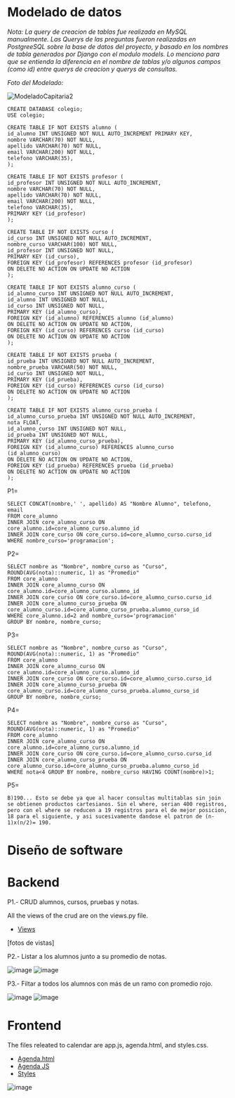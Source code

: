 # Modelado de datos

_Nota: La query de creacion de tablas fue realizada en MySQL manualmente. Las Querys de las preguntas fueron realizadas en PostgreeSQL sobre la base de datos del proyecto, y basado en los nombres de tabla generados por Django con el modulo models. Lo menciono para que se entienda la diferencia en el nombre de tablas y/o algunos campos (como id) entre querys de creacion y querys de consultas._

_Foto del Modelado:_

![ModeladoCapitaria2](https://user-images.githubusercontent.com/52224826/152753561-4e6139bc-a73b-44c7-ae2b-83e409eb9e1d.jpg)

```
CREATE DATABASE colegio;
USE colegio;

CREATE TABLE IF NOT EXISTS alumno (
id_alumno INT UNSIGNED NOT NULL AUTO_INCREMENT PRIMARY KEY,
nombre VARCHAR(70) NOT NULL,
apellido VARCHAR(70) NOT NULL,
email VARCHAR(200) NOT NULL,
telefono VARCHAR(35),
);

CREATE TABLE IF NOT EXISTS profesor (
id_profesor INT UNSIGNED NOT NULL AUTO_INCREMENT,
nombre VARCHAR(70) NOT NULL,
apellido VARCHAR(70) NOT NULL,
email VARCHAR(200) NOT NULL,
telefono VARCHAR(35),
PRIMARY KEY (id_profesor)
);

CREATE TABLE IF NOT EXISTS curso (
id_curso INT UNSIGNED NOT NULL AUTO_INCREMENT,
nombre_curso VARCHAR(100) NOT NULL,
id_profesor INT UNSIGNED NOT NULL,
PRIMARY KEY (id_curso),
FOREIGN KEY (id_profesor) REFERENCES profesor (id_profesor)
ON DELETE NO ACTION ON UPDATE NO ACTION
);

CREATE TABLE IF NOT EXISTS alumno_curso (
id_alumno_curso INT UNSIGNED NOT NULL AUTO_INCREMENT,
id_alumno INT UNSIGNED NOT NULL,
id_curso INT UNSIGNED NOT NULL,
PRIMARY KEY (id_alumno_curso),
FOREIGN KEY (id_alumno) REFERENCES alumno (id_alumno)
ON DELETE NO ACTION ON UPDATE NO ACTION,
FOREIGN KEY (id_curso) REFERENCES curso (id_curso)
ON DELETE NO ACTION ON UPDATE NO ACTION
);

CREATE TABLE IF NOT EXISTS prueba (
id_prueba INT UNSIGNED NOT NULL AUTO_INCREMENT,
nombre_prueba VARCHAR(50) NOT NULL,
id_curso INT UNSIGNED NOT NULL,
PRIMARY KEY (id_prueba),
FOREIGN KEY (id_curso) REFERENCES curso (id_curso)
ON DELETE NO ACTION ON UPDATE NO ACTION
);

CREATE TABLE IF NOT EXISTS alumno_curso_prueba (
id_alumno_curso_prueba INT UNSIGNED NOT NULL AUTO_INCREMENT,
nota FLOAT,
id_alumno_curso INT UNSIGNED NOT NULL,
id_prueba INT UNSIGNED NOT NULL,
PRIMARY KEY (id_alumno_curso_prueba),
FOREIGN KEY (id_alumno_curso) REFERENCES alumno_curso (id_alumno_curso)
ON DELETE NO ACTION ON UPDATE NO ACTION,
FOREIGN KEY (id_prueba) REFERENCES prueba (id_prueba)
ON DELETE NO ACTION ON UPDATE NO ACTION
);
```

P1=

```
SELECT CONCAT(nombre,' ', apellido) AS "Nombre Alumno", telefono, email
FROM core_alumno
INNER JOIN core_alumno_curso ON core_alumno.id=core_alumno_curso.alumno_id
INNER JOIN core_curso ON core_curso.id=core_alumno_curso.curso_id
WHERE nombre_curso='programacion';
```

P2=

```
SELECT nombre as "Nombre", nombre_curso as "Curso", ROUND(AVG(nota)::numeric, 1) as "Promedio"
FROM core_alumno
INNER JOIN core_alumno_curso ON core_alumno.id=core_alumno_curso.alumno_id
INNER JOIN core_curso ON core_curso.id=core_alumno_curso.curso_id
INNER JOIN core_alumno_curso_prueba ON core_alumno_curso.id=core_alumno_curso_prueba.alumno_curso_id
WHERE core_alumno.id=2 and nombre_curso='programacion'
GROUP BY nombre, nombre_curso;
```

P3=

```
SELECT nombre as "Nombre", nombre_curso as "Curso", ROUND(AVG(nota)::numeric, 1) as "Promedio"
FROM core_alumno
INNER JOIN core_alumno_curso ON core_alumno.id=core_alumno_curso.alumno_id
INNER JOIN core_curso ON core_curso.id=core_alumno_curso.curso_id
INNER JOIN core_alumno_curso_prueba ON core_alumno_curso.id=core_alumno_curso_prueba.alumno_curso_id
GROUP BY nombre, nombre_curso;
```

P4=

```
SELECT nombre as "Nombre", nombre_curso as "Curso", ROUND(AVG(nota)::numeric, 1) as "Promedio"
FROM core_alumno
INNER JOIN core_alumno_curso ON core_alumno.id=core_alumno_curso.alumno_id
INNER JOIN core_curso ON core_curso.id=core_alumno_curso.curso_id
INNER JOIN core_alumno_curso_prueba ON core_alumno_curso.id=core_alumno_curso_prueba.alumno_curso_id
WHERE nota<4 GROUP BY nombre, nombre_curso HAVING COUNT(nombre)>1;
```

P5=

```
B)190... Esto se debe ya que al hacer consultas multitablas sin join se obtienen productos cartesianos. Sin el where, serian 400 registros, pero con el where se reducen a 19 registros para el de mejor posicion, 18 para el siguiente, y asi sucesivamente dandose el patron de (n-1)x(n/2)= 190.
```

# Diseño de software

# Backend

P1.- CRUD alumnos, cursos, pruebas y notas.

All the views of the crud are on the views.py file.

- [Views](https://github.com/MarceloDeLaBarrera/test-capitaria/blob/develop/core/views.py)

[fotos de vistas]

P2.- Listar a los alumnos junto a su promedio de notas.

![image](https://user-images.githubusercontent.com/52224826/152754399-f314a128-5642-44ca-be79-d371f7213e3f.png)
![image](https://user-images.githubusercontent.com/52224826/152754168-12d57bff-3021-4e54-b652-fdbe3b162c53.png)




P3.- Filtar a todos los alumnos con más de un ramo con promedio rojo.

![image](https://user-images.githubusercontent.com/52224826/152754467-c9b8a1bb-e18d-4bc2-860f-d152700bbe03.png)
![image](https://user-images.githubusercontent.com/52224826/152754044-45ffb2ae-9670-4c97-be48-6157fbf06471.png)

# Frontend

The files releated to calendar are app.js, agenda.html, and styles.css.

- [Agenda.html](https://github.com/MarceloDeLaBarrera/test-capitaria/blob/develop/core/Template/agenda/agenda.html)
- [Agenda JS](https://github.com/MarceloDeLaBarrera/test-capitaria/blob/develop/static/js/app.js)
- [Styles](https://github.com/MarceloDeLaBarrera/test-capitaria/blob/develop/static/css/styles.css)

![image](https://user-images.githubusercontent.com/52224826/152754599-a2800d2c-7ed1-4815-a202-ecba038033eb.png)
